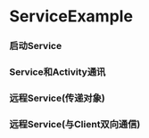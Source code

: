 # ServiceExample
### 启动Service
### Service和Activity通讯
### 远程Service(传递对象)
### 远程Service(与Client双向通信)
